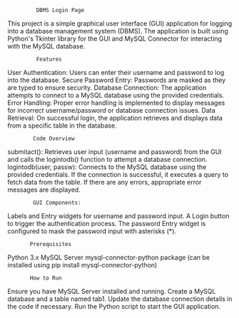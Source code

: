              DBMS Login Page
This project is a simple graphical user interface (GUI) application for logging into a database management system (DBMS). The application is built using Python's Tkinter library for the GUI and MySQL Connector for interacting with the MySQL database.

             Features
        
User Authentication: Users can enter their username and password to log into the database.
Secure Password Entry: Passwords are masked as they are typed to ensure security.
Database Connection: The application attempts to connect to a MySQL database using the provided credentials.
Error Handling: Proper error handling is implemented to display messages for incorrect username/password or database connection issues.
Data Retrieval: On successful login, the application retrieves and displays data from a specific table in the database.


            Code Overview
submitact(): Retrieves user input (username and password) from the GUI and calls the logintodb() function to attempt a database connection.
logintodb(user, passw): Connects to the MySQL database using the provided credentials. If the connection is successful, it executes a query to fetch data from the table. If there are any errors, appropriate error messages are displayed.

            GUI Components:
Labels and Entry widgets for username and password input.
A Login button to trigger the authentication process.
The password Entry widget is configured to mask the password input with asterisks (*).

           Prerequisites
Python 3.x
MySQL Server
mysql-connector-python package (can be installed using pip install mysql-connector-python)


           How to Run
Ensure you have MySQL Server installed and running.
Create a MySQL database and a table named tab1.
Update the database connection details in the code if necessary.
Run the Python script to start the GUI application.

        
